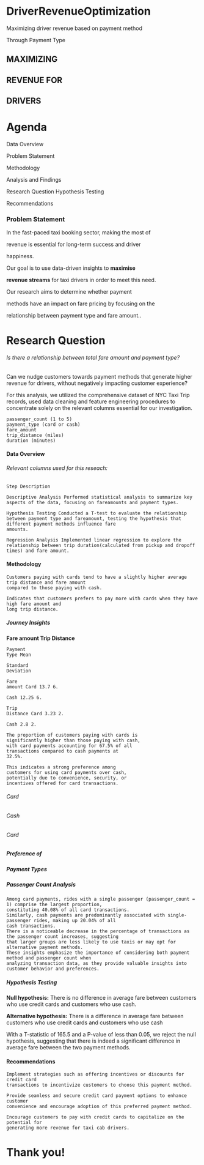 # DriverRevenueOptimization
Maximizing driver revenue based on payment method

Through Payment Type

## MAXIMIZING

## REVENUE FOR

## DRIVERS


# Agenda

Data Overview

Problem Statement

Methodology

Analysis and Findings

Research Question Hypothesis Testing

Recommendations


### Problem Statement

In the fast-paced taxi booking sector, making the most of

revenue is essential for long-term success and driver

happiness.

Our goal is to use data-driven insights to **maximise**

**revenue streams** for taxi drivers in order to meet this need.

Our research aims to determine whether payment

methods have an impact on fare pricing by focusing on the

relationship between payment type and fare amount..


# Research Question

###### Is there a relationship between total fare amount and payment type?

Can we nudge customers towards payment methods that generate higher revenue for drivers,
without negatively impacting customer experience?


For this analysis, we utilized the comprehensive dataset of NYC Taxi Trip records, used data
cleaning and feature engineering procedures to concentrate solely on the relevant columns
essential for our investigation.

```
passenger_count (1 to 5)
payment_type (card or cash)
fare_amount
trip_distance (miles)
duration (minutes)
```
#### Data Overview

###### Relevant columns used for this reseach:


```
Step Description
```
```
Descriptive Analysis Performed statistical analysis to summarize key aspects of the data, focusing on fareamounts and payment types.
```
```
Hypothesis Testing Conducted a T-test to evaluate the relationship between payment type and fareamount, testing the hypothesis that different payment methods influence fare
amounts.
```
```
Regression Analysis Implemented linear regression to explore the relationship between trip duration(calculated from pickup and dropoff times) and fare amount.
```
#### Methodology


```
Customers paying with cards tend to have a slightly higher average trip distance and fare amount
compared to those paying with cash.
```
```
Indicates that customers prefers to pay more with cards when they have high fare amount and
long trip distance.
```
##### Journey Insights

**Fare amount Trip Distance**

```
Payment
Type Mean
```
```
Standard
Deviation
```
```
Fare
amount Card 13.7 6.
```
```
Cash 12.25 6.
```
```
Trip
Distance Card 3.23 2.
```
```
Cash 2.8 2.
```

```
The proportion of customers paying with cards is
significantly higher than those paying with cash,
with card payments accounting for 67.5% of all
transactions compared to cash payments at
32.5%.
```
```
This indicates a strong preference among
customers for using card payments over cash,
potentially due to convenience, security, or
incentives offered for card transactions.
```
###### Card

###### Cash

###### Card

##### Preference of

##### Payment Types


##### Passenger Count Analysis

```
Among card payments, rides with a single passenger (passenger_count = 1) comprise the largest proportion,
constituting 40.08% of all card transactions.
Similarly, cash payments are predominantly associated with single-passenger rides, making up 20.04% of all
cash transactions.
There is a noticeable decrease in the percentage of transactions as the passenger count increases, suggesting
that larger groups are less likely to use taxis or may opt for alternative payment methods.
These insights emphasize the importance of considering both payment method and passenger count when
analyzing transaction data, as they provide valuable insights into customer behavior and preferences.
```

##### Hypothesis Testing

**Null hypothesis:** There is no difference in average fare between customers who use credit cards
and customers who use cash.

**Alternative hypothesis:** There is a difference in average fare between customers who use credit
cards and customers who use cash

With a T-statistic of 165.5 and a P-value of less than 0.05, we reject the null hypothesis, suggesting
that there is indeed a significant difference in average fare between the two payment methods.


#### Recommendations

```
Implement strategies such as offering incentives or discounts for credit card
transactions to incentivize customers to choose this payment method.
```
```
Provide seamless and secure credit card payment options to enhance customer
convenience and encourage adoption of this preferred payment method.
```
```
Encourage customers to pay with credit cards to capitalize on the potential for
generating more revenue for taxi cab drivers.
```

# Thank you!

